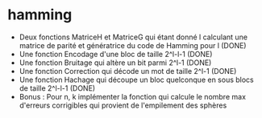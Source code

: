 # hamming

 * Deux fonctions MatriceH et MatriceG qui étant donné l calculant une matrice de parité et génératrice du code de Hamming pour l (DONE)
 * Une fonction Encodage d'une bloc de taille 2^l-l-1 (DONE)
 * Une fonction Bruitage qui altère un bit parmi 2^l-1 (DONE)
 * Une fonction Correction qui décode un mot de taille 2^l-1 (DONE)
 * Une fonction Hachage qui découpe un bloc quelconque en sous blocs de taille 2^l-l-1 (DONE)
 * Bonus : Pour n, k implémenter la fonction qui calcule le nombre max d'erreurs corrigibles qui provient de l'empilement des sphères
